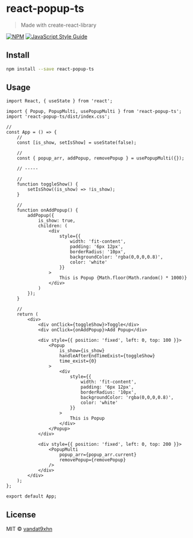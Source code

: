 # react-popup-ts

> Made with create-react-library

[![NPM](https://img.shields.io/npm/v/react-popup-ts.svg)](https://www.npmjs.com/package/react-popup-ts) [![JavaScript Style Guide](https://img.shields.io/badge/code_style-standard-brightgreen.svg)](https://standardjs.com)

## Install

```bash
npm install --save react-popup-ts
```

## Usage

```tsx
import React, { useState } from 'react';

import { Popup, PopupMulti, usePopupMulti } from 'react-popup-ts';
import 'react-popup-ts/dist/index.css';

//
const App = () => {
    //
    const [is_show, setIsShow] = useState(false);

    //
    const { popup_arr, addPopup, removePopup } = usePopupMulti({});

    // -----

    //
    function toggleShow() {
        setIsShow((is_show) => !is_show);
    }

    //
    function onAddPopup() {
        addPopup({
            is_show: true,
            children: (
                <div
                    style={{
                        width: 'fit-content',
                        padding: '6px 12px',
                        borderRadius: '10px',
                        backgroundColor: 'rgba(0,0,0,0.8)',
                        color: 'white'
                    }}
                >
                    This is Popup {Math.floor(Math.random() * 1000)}
                </div>
            )
        });
    }

    //
    return (
        <div>
            <div onClick={toggleShow}>Toggle</div>
            <div onClick={onAddPopup}>Add Popup</div>

            <div style={{ position: 'fixed', left: 0, top: 100 }}>
                <Popup
                    is_show={is_show}
                    handleAfterEndTimeExist={toggleShow}
                    time_exist={0}
                >
                    <div
                        style={{
                            width: 'fit-content',
                            padding: '6px 12px',
                            borderRadius: '10px',
                            backgroundColor: 'rgba(0,0,0,0.8)',
                            color: 'white'
                        }}
                    >
                        This is Popup
                    </div>
                </Popup>
            </div>

            <div style={{ position: 'fixed', left: 0, top: 200 }}>
                <PopupMulti
                    popup_arr={popup_arr.current}
                    removePopup={removePopup}
                />
            </div>
        </div>
    );
};

export default App;

```

## License

MIT © [vandat9xhn](https://github.com/vandat9xhn)
